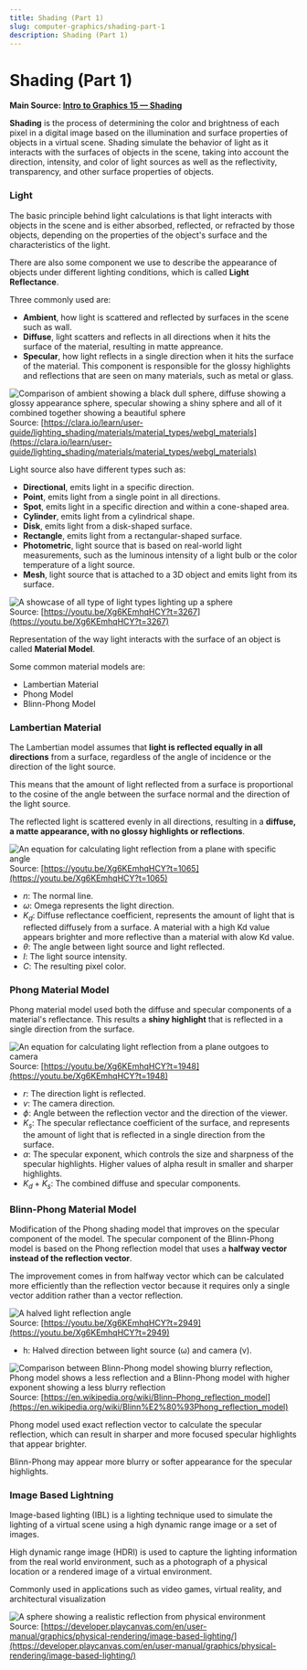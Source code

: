 ```yaml
---
title: Shading (Part 1)
slug: computer-graphics/shading-part-1
description: Shading (Part 1)
---
```


# Shading (Part 1)

**Main Source: [Intro to Graphics 15 — Shading](https://youtu.be/Xg6KEmhqHCY)**

**Shading** is the process of determining the color and brightness of each pixel in a digital image based on the illumination and surface properties of objects in a virtual scene. Shading simulate the behavior of light as it interacts with the surfaces of objects in the scene, taking into account the direction, intensity, and color of light sources as well as the reflectivity, transparency, and other surface properties of objects.

### Light

The basic principle behind light calculations is that light interacts with objects in the scene and is either absorbed, reflected, or refracted by those objects, depending on the
properties of the object's surface and the characteristics of the light.

There are also some component we use to describe the appearance of objects under different lighting conditions, which is called **Light Reflectance**.

Three commonly used are:

- **Ambient**, how light is scattered and reflected by surfaces in the scene such as wall.
- **Diffuse**, light scatters and reflects in all directions when it hits the surface of the material, resulting in matte appreance.
- **Specular**, how light reflects in a single direction when it hits the surface of the material. This component is responsible for the glossy highlights and reflections that are seen on many materials, such as metal or glass.

![Comparison of ambient showing a black dull sphere, diffuse showing a glossy appearance sphere, specular showing a shiny sphere and all of it combined together showing a beautiful sphere](./light-reflectance-comparison.png)  
Source: [https://clara.io/learn/user-guide/lighting_shading/materials/material_types/webgl_materials](https://clara.io/learn/user-guide/lighting_shading/materials/material_types/webgl_materials)

Light source also have different types such as:

- **Directional**, emits light in a specific direction.
- **Point**, emits light from a single point in all directions.
- **Spot**, emits light in a specific direction and within a cone-shaped area.
- **Cylinder**, emits light from a cylindrical shape.
- **Disk**, emits light from a disk-shaped surface.
- **Rectangle**, emits light from a rectangular-shaped surface.
- **Photometric**, light source that is based on real-world light measurements, such as the luminous intensity of a light bulb or the color temperature of a light source.
- **Mesh**, light source that is attached to a 3D object and emits light from its surface.

![A showcase of all type of light types lighting up a sphere](./light-type.png)  
Source: [https://youtu.be/Xg6KEmhqHCY?t=3267](https://youtu.be/Xg6KEmhqHCY?t=3267)

Representation of the way light interacts with the surface of an object is called **Material Model**.

Some common material models are:

- Lambertian Material
- Phong Model
- Blinn-Phong Model

### Lambertian Material

The Lambertian model assumes that **light is reflected equally in all directions** from a
surface, regardless of the angle of incidence or the direction of the light source.

This means that the amount of light reflected from a surface is proportional to the cosine of the angle between the surface normal and the direction of the light source.

The reflected light is scattered evenly in all directions, resulting in a **diffuse, a matte appearance, with no glossy highlights or reflections**.

![An equation for calculating light reflection from a plane with specific angle](./lambertian-material.png)  
Source: [https://youtu.be/Xg6KEmhqHCY?t=1065](https://youtu.be/Xg6KEmhqHCY?t=1065)

- $n$: The normal line.
- $\omega$: Omega represents the light direction.
- $K_d$: Diffuse reflectance coefficient, represents the amount of light that is reflected diffusely from a surface. A material with a high Kd value appears brighter and more reflective than a material with alow Kd value.
- $\theta$: The angle between light source and light reflected.
- $I$: The light source intensity.
- $C$: The resulting pixel color.

### Phong Material Model

Phong material model used both the diffuse and specular components of a material's reflectance. This results a **shiny highlight** that is reflected in a single direction from the surface.

![An equation for calculating light reflection from a plane outgoes to camera](./phong-material.png)  
Source: [https://youtu.be/Xg6KEmhqHCY?t=1948](https://youtu.be/Xg6KEmhqHCY?t=1948)

- $r$: The direction light is reflected.
- $v$: The camera direction.
- $\phi$: Angle between the reflection vector and the direction of the viewer.
- $K_s$: The specular reflectance coefficient of the surface, and represents the amount of light that is reflected in a single direction from the surface.
- $\alpha$: The specular exponent, which controls the size and sharpness of the specular highlights. Higher values of alpha result in smaller and sharper highlights.
- $K_d + K_s$: The combined diffuse and specular components.

### Blinn-Phong Material Model

Modification of the Phong shading model that improves on the specular component of the model. The specular component of the Blinn-Phong model is based on the Phong reflection model that uses a **halfway vector instead of the reflection vector**.

The improvement comes in from halfway vector which can be calculated more efficiently than the reflection vector because it requires only a single vector addition rather than a vector reflection.

![A halved light reflection angle](./blinn-phong-material.png)  
Source: [https://youtu.be/Xg6KEmhqHCY?t=2949](https://youtu.be/Xg6KEmhqHCY?t=2949)

- h: Halved direction between light source (ω) and camera (v).

![Comparison between Blinn-Phong model showing blurry reflection, Phong model shows a less reflection and a Blinn-Phong model with higher exponent showing a less blurry reflection](./blinn-phong-comparison.png)  
Source: [https://en.wikipedia.org/wiki/Blinn–Phong_reflection_model](https://en.wikipedia.org/wiki/Blinn%E2%80%93Phong_reflection_model)

Phong model used exact reflection vector to calculate the specular reflection, which can result in sharper and more focused specular highlights that appear brighter.

Blinn-Phong may appear more blurry or softer appearance for the specular highlights.

### Image Based Lightning

Image-based lighting (IBL) is a lighting technique used to simulate the lighting of a virtual scene using a high dynamic range image or a set of images.

High dynamic range image (HDRI) is used to capture the lighting information from the real world environment, such as a photograph of a physical location or a rendered image of a virtual environment.

Commonly used in applications such as video games, virtual reality, and architectural visualization

![A sphere showing a realistic reflection from physical environment](./image-based-lightning.png)  
Source: [https://developer.playcanvas.com/en/user-manual/graphics/physical-rendering/image-based-lighting/](https://developer.playcanvas.com/en/user-manual/graphics/physical-rendering/image-based-lighting/)
